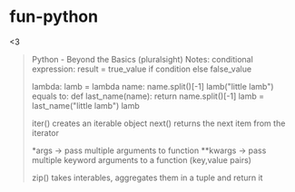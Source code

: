 # fun-python
&lt;3
> Python - Beyond the Basics (pluralsight)
>   Notes: 
>   conditional expression:
>       result = true_value if condition else false_value
>
>   lambda:
>       lamb = lambda name: name.split()[-1]
>       lamb("little lamb")
>      equals to:
>       def last_name(name):
>           return name.split()[-1]
>       lamb = last_name("little lamb")
>       lamb
>
>   iter() creates an iterable object
>   next() returns the next item from the iterator
>
>   *args -> pass multiple arguments to function
>   **kwargs -> pass multiple keyword arguments to a function (key,value pairs)
>
>   zip() takes interables, aggregates them in a tuple and return it